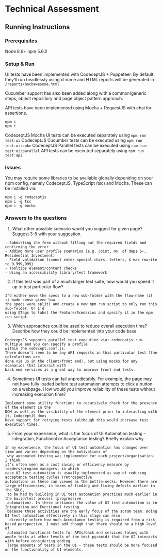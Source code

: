 # Technical Assessment

## Running Instructions

### Prerequisites

Node 8.9+
npm 5.6.0

### Setup & Run

UI tests have been implemented with CodeceptJS + Puppeteer. By default they'll run headlessly 
using chrome and HTML reports will be generated in `/reports/mochawesome.html`

Cucumber support has also been added along with a common/generic steps, object repository and page object 
pattern approach.

API tests have been implemented using Mocha + RequestJS with chai for assertions.

```
npm i
npm t
```

CodeceptJS Mocha UI tests can be executed separately using `npm run test:ui`
CodeceptJS Cucumber tests can be executed using `npm run test:ui:cuke`
CodeceptJS Parallel tests can be executed using `npm run test:ui:parallel`
API tests can be executed separately using `npm run test:api`

### Issues

You may require some libraries to be available globally depending on your npm config, namely 
CodeceptJS, TypeScript (tsc) and Mocha. These can be installed via:

```
npm i -g codeceptjs
npm i -g tsc
npm i -g mocha
```

### Answers to the questions

1. What other possible scenario would you suggest for given page? Suggest 3-5 with
your suggestion.
```
- Submitting the form without filling out the required fields and confirming the error
- Adding more user profile scenarios (e.g. Joint, No. of deps 5+, Residential Investment)
- Field validation (cannot enter special chars, letters, $ max rewrite to 9,999,999)
- Tooltips element/content checks
- Using an accessibility library/test framework
```
2. If this test was part of a much larger test suite, how would you speed it up to test
particular flow?
```
I'd either move the specs to a new sub-folder with the flow-name (if it made sense given how 
the specs were split) and create a new npm run script to only run this sub-folder. Or I'd 
using @Tags to label the Feature/Scenarios and specify it in the npm run script.
```
3. Which approaches could be used to reduce overall execution time? Describe how
they could be implemented into your code base.
```
CodeceptJS supports parallel test execution via: codeceptjs run-multiple and you can specify a profile 
within the codecept.conf.js.
There doesn't seem to be any API requests in this particular test (the calculations are 
done via JS in the client/front end), but using mocks for any scenarios that interact with 
back end services is a great way to improve front end tests.
```
4. Sometimes UI tests can fail unpredictably. For example, the page may not have
fully loaded before test automation attempts to click a button on a webpage. How
would you improve reliability of these tests without increasing execution time?
```
Implement some utility functions to recursively check for the presence of the element in the 
DOM as well as the visibility of the element prior to interacting with it. CodeceptJS does 
have support for retrying tests (although this would increase test execution time).
```
5. From your experience, what is the focus of UI Automation testing – Integration,
Functional or Acceptance testing? Briefly explain why.
```
In my experience, the focus of UI test automation has changed over time and varies depending on the motivations of
 why automated testing was implemented for each project/organisation. I think 
it's often seen as a cost saving or efficiency measure by leaders/program managers, in which 
case UI test automation is usually implemented as way of reducing acceptance testing cycles (retrospective 
automation) as these can viewed as the bottle-necks. However there are large efficiencies, in terms of finding and fixing defects earlier in the SDLC,
 to be had by building in UI test automation practices much earlier in the build/test process (progressive 
 automation). In these instances the value of UI test automation is in Integration and Functional testing 
 because those activities are the early focus of the scrum team. Doing UI test automation effectively in this stage can also 
  directly inform how much Acceptance testing is required from a risk-based perspective. I must add though that there should be a high level of 
 automated functional tests for APIs/back end services (along with ample tests at other levels of the test pyramid) that the UI interacts with before considering adding 
 large amounts of tests in the UI - these tests should be more focused on the functionality of UI elements. 
```
